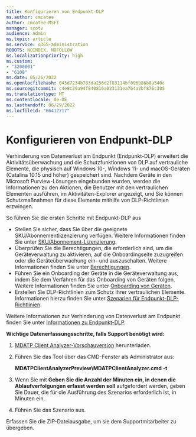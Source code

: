 ```yaml
---
title: Konfigurieren von Endpunkt-DLP
ms.author: cmcatee
author: cmcatee-MSFT
manager: scotv
audience: Admin
ms.topic: article
ms.service: o365-administration
ROBOTS: NOINDEX, NOFOLLOW
ms.localizationpriority: high
ms.custom:
- "3200001"
- "6108"
ms.date: 05/26/2022
ms.openlocfilehash: 045d7234b783da256d2f83114bf096b86b8a540c
ms.sourcegitcommit: c4e8c29a94f840816a023131ea7b4a2bf876c305
ms.translationtype: HT
ms.contentlocale: de-DE
ms.lasthandoff: 06/29/2022
ms.locfileid: "66412717"
---
```

# <a name="configure-endpoint-dlp"></a>Konfigurieren von Endpunkt-DLP

Verhinderung von Datenverlust am Endpunkt (Endpunkt-DLP) erweitert die Aktivitätsüberwachung und die Schutzfunktionen von DLP auf vertrauliche Elemente, die physisch auf Windows 10-, Windows 11- und macOS-Geräten (Catalina 10.15 und höher) gespeichert sind. Nachdem Geräte in den Microsoft Purview-Lösungen eingebunden wurden, werden die Informationen zu den Aktionen, die Benutzer mit den vertraulichen Elementen ausführen, im Aktivitäten-Explorer angezeigt, und Sie können Schutzmaßnahmen für diese Elemente mithilfe von DLP-Richtlinien erzwingen.

So führen Sie die ersten Schritte mit Endpunkt-DLP aus

- Stellen Sie sicher, dass Sie über die geeignete SKU/Abonnementlizenzierung verfügen. Weitere Informationen finden Sie unter [SKU/Abonnement-Lizenzierung](https://docs.microsoft.com/microsoft-365/compliance/endpoint-dlp-getting-started#skusubscriptions-licensing).
- Überprüfen Sie die Berechtigungen, die erforderlich sind, um die Geräteverwaltung zu aktivieren, auf die Onboardingseite zuzugreifen oder die Geräteüberwachung ein- und auszuschalten. Weitere Informationen finden Sie unter [Berechtigungen](https://docs.microsoft.com/microsoft-365/compliance/endpoint-dlp-getting-started#permissions).
- Führen Sie ein Onboarding der Geräte in die Geräteverwaltung aus, indem Sie dem Verfahren für das Onboarding von Geräten folgen. Weitere Informationen finden Sie unter [Onboarding von Geräten](https://docs.microsoft.com/microsoft-365/compliance/endpoint-dlp-getting-started#onboarding-devices). 
- Erstellen Sie DLP-Richtlinien zum Schutz Ihrer vertraulichen Elemente. Informationen hierzu finden Sie unter [Szenarien für Endpunkt-DLP-Richtlinien](https://docs.microsoft.com/microsoft-365/compliance/endpoint-dlp-using#endpoint-dlp-policy-scenarios).

Weitere Informationen zur Verhinderung von Datenverlust am Endpunkt finden Sie unter [Informationen zu Endpunkt-DLP](https://docs.microsoft.com/microsoft-365/compliance/endpoint-dlp-learn-about).

**Wichtige Datenerfassungsschritte, falls Support benötigt wird:**

1. [MDATP Client Analyzer-Vorschauversion](https://aka.ms/betamdatpanalyzer) herunterladen.
1. Führen Sie das Tool über das CMD-Fenster als Administrator aus:

    **MDATPClientAnalyzerPreview\MDATPClientAnalyzer.cmd -t**

1. Wenn Sie mit **Geben Sie die Anzahl der Minuten ein, in denen die Ablaufverfolgungen erfasst werden soll** aufgefordert werden, geben Sie Dauer, die für die Ausführung des Szenarios erforderlich ist, in Minuten ein.
1. Führen Sie das Szenario aus.

Erfassen Sie die ZIP-Dateiausgabe, um sie dem Supportmitarbeiter zu übergeben.
